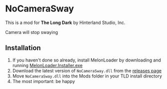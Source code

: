 # NoCameraSway

This is a mod for **The Long Dark** by Hinterland Studio, Inc.

Camera will stop swaying

## Installation

1. If you haven't done so already, install MelonLoader by downloading and running [MelonLoader.Installer.exe](https://github.com/HerpDerpinstine/MelonLoader/releases/latest/download/MelonLoader.Installer.exe)
2. Download the latest version of `NoCameraSway.dll` from the [releases page](https://github.com/)
3. Move `NoCameraSway.dll` into the Mods folder in your TLD install directory
4. The most important: be happy